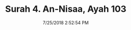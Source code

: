 ---
title       : "Surah 4. An-Nisaa, Ayah 103"
date        : 7/25/2018 2:52:54 PM
draft       : false
type        : "quran"
layout      : "compare"
BookCode    : "CMP"
SurahNumber : "4"
AyahNumber  : "103"
TotalAyah   : "176"
---